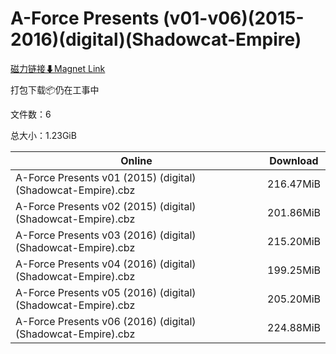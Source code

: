 # A-Force Presents (v01-v06)(2015-2016)(digital)(Shadowcat-Empire)

[磁力链接⬇Magnet Link](magnet:?xt=urn:btih:3dab95ed150cda5318e9b5ae6f5a1db99a99a2ec&dn=A-Force%20Presents%20%28v01-v06%29%282015-2016%29%28digital%29%28Shadowcat-Empire%29)

打包下载📦仍在工事中

文件数：6

总大小：1.23GiB

Online | Download
--- | ---
A-Force Presents v01 (2015) (digital) (Shadowcat-Empire).cbz | 216.47MiB
A-Force Presents v02 (2015) (digital) (Shadowcat-Empire).cbz | 201.86MiB
A-Force Presents v03 (2016) (digital) (Shadowcat-Empire).cbz | 215.20MiB
A-Force Presents v04 (2016) (digital) (Shadowcat-Empire).cbz | 199.25MiB
A-Force Presents v05 (2016) (digital) (Shadowcat-Empire).cbz | 205.20MiB
A-Force Presents v06 (2016) (digital) (Shadowcat-Empire).cbz | 224.88MiB